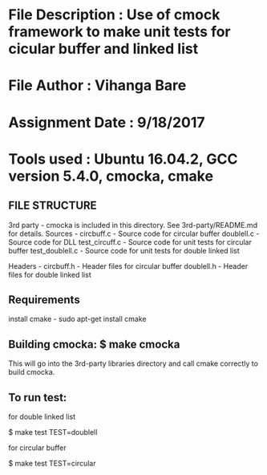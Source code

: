 #	File Description : Use of cmock framework to make unit tests for cicular buffer and linked list
#	File Author	 : Vihanga Bare
#	Assignment Date  : 9/18/2017
#	Tools used       : Ubuntu 16.04.2, GCC version 5.4.0, cmocka, cmake	


## FILE STRUCTURE

3rd party - cmocka is included in this directory. See 3rd-party/README.md for details.
Sources - circbuff.c - Source code for circular buffer
	  doublell.c - Source code for DLL 
	  test_circuff.c - Source code for unit tests for circular buffer
          test_doublell.c - Source code for unit tests for double linked list

Headers - circbuff.h - Header files for circular buffer
	  doublell.h - Header files for double linked list

## Requirements

install cmake - sudo apt-get install cmake

## Building cmocka: $ make cmocka

This will go into the 3rd-party libraries directory and call cmake correctly to build cmocka.

## To run test:

for double linked list

$ make test TEST=doublell 

for circular buffer 

$ make test TEST=circular 
